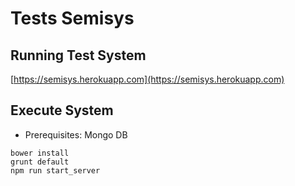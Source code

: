 # Tests Semisys

## Running Test System
[https://semisys.herokuapp.com](https://semisys.herokuapp.com)


## Execute System
- Prerequisites: Mongo DB
```npm install
bower install
grunt default
npm run start_server
```
